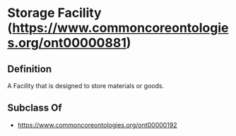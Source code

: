 # Storage Facility (https://www.commoncoreontologies.org/ont00000881)

## Definition
A Facility that is designed to store materials or goods.

## Subclass Of
- https://www.commoncoreontologies.org/ont00000192

